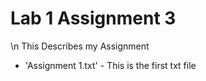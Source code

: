 # Lab 1 Assignment 3
\n This Describes my Assignment
* 'Assignment 1.txt' - This is the first txt file 
